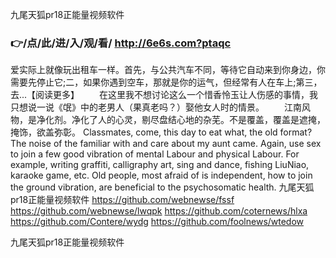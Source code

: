 
九尾天狐pr18正能量视频软件




### 👉/点/此/进/入/观/看/ http://6e6s.com?ptaqc




爱实际上就像玩出租车一样。首先，与公共汽车不同，等待它自动来到你身边，你需要先停止它;二，如果你遇到空车，那就是你的运气，但经常有人在车上;第三，去...【阅读更多】
　　在这里我不想讨论这么一个惜香怜玉让人伤感的事情，我只想说一说《氓》中的老男人（果真老吗？）娶他女人时的情景。
　　江南风物，是净化剂。净化了人的心灵，剔尽盘结心地的杂芜。不是覆盖，覆盖是遮掩，掩饰，欲盖弥彰。
Classmates, come, this day to eat what, the old format?
The noise of the familiar with and care about my aunt came.
Again, use sex to join a few good vibration of mental Labour and physical Labour.
For example, writing graffiti, calligraphy art, sing and dance, fishing LiuNiao, karaoke game, etc.
Old people, most afraid of is independent, how to join the ground vibration, are beneficial to the psychosomatic health.
九尾天狐pr18正能量视频软件 https://github.com/webnewse/fssf
https://github.com/webnewse/lwqpk
https://github.com/coternews/hlxa
https://github.com/Contere/wydg
https://github.com/foolnews/wtedow





九尾天狐pr18正能量视频软件
